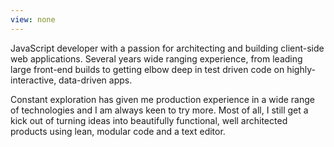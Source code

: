 ```yaml
---
view: none
---
```


JavaScript developer with a passion for architecting and building client-side web applications. Several years wide ranging experience, from leading large front-end builds to getting elbow deep in test driven code on highly-interactive, data-driven apps.

Constant exploration has given me production experience in a wide range of technologies and I am always keen to try more. Most of all, I still get a kick out of turning ideas into beautifully functional, well architected products using lean, modular code and a text editor.
